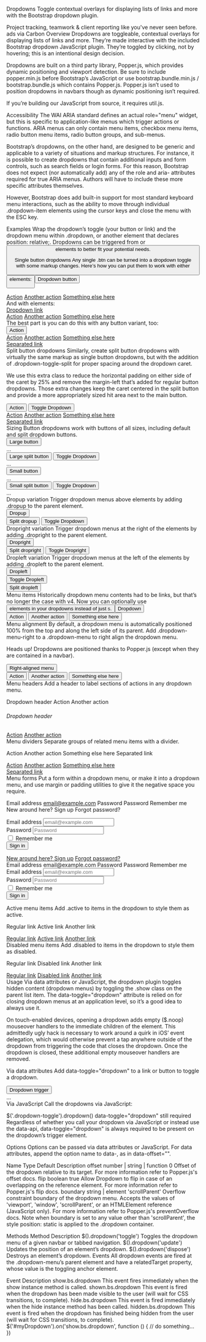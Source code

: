 
Dropdowns
Toggle contextual overlays for displaying lists of links and more with the Bootstrap dropdown plugin.

Project tracking, teamwork & client reporting like you've never seen before.
ads via Carbon
Overview
Dropdowns are toggleable, contextual overlays for displaying lists of links and more. They’re made interactive with the included Bootstrap dropdown JavaScript plugin. They’re toggled by clicking, not by hovering; this is an intentional design decision.

Dropdowns are built on a third party library, Popper.js, which provides dynamic positioning and viewport detection. Be sure to include popper.min.js before Bootstrap’s JavaScript or use bootstrap.bundle.min.js / bootstrap.bundle.js which contains Popper.js. Popper.js isn’t used to position dropdowns in navbars though as dynamic positioning isn’t required.

If you’re building our JavaScript from source, it requires util.js.

Accessibility
The WAI ARIA standard defines an actual role="menu" widget, but this is specific to application-like menus which trigger actions or functions. ARIA menus can only contain menu items, checkbox menu items, radio button menu items, radio button groups, and sub-menus.

Bootstrap’s dropdowns, on the other hand, are designed to be generic and applicable to a variety of situations and markup structures. For instance, it is possible to create dropdowns that contain additional inputs and form controls, such as search fields or login forms. For this reason, Bootstrap does not expect (nor automatically add) any of the role and aria- attributes required for true ARIA menus. Authors will have to include these more specific attributes themselves.

However, Bootstrap does add built-in support for most standard keyboard menu interactions, such as the ability to move through individual .dropdown-item elements using the cursor keys and close the menu with the ESC key.

Examples
Wrap the dropdown’s toggle (your button or link) and the dropdown menu within .dropdown, or another element that declares position: relative;. Dropdowns can be triggered from <a> or <button> elements to better fit your potential needs.

Single button dropdowns
Any single .btn can be turned into a dropdown toggle with some markup changes. Here’s how you can put them to work with either <button> elements:

 <div class="dropdown">
  <button class="btn btn-secondary dropdown-toggle" type="button" id="dropdownMenuButton" data-toggle="dropdown" aria-haspopup="true" aria-expanded="false">
    Dropdown button
  </button>
  <div class="dropdown-menu" aria-labelledby="dropdownMenuButton">
    <a class="dropdown-item" href="#">Action</a>
    <a class="dropdown-item" href="#">Another action</a>
    <a class="dropdown-item" href="#">Something else here</a>
  </div>
</div>
And with <a> elements:

 <div class="dropdown show">
  <a class="btn btn-secondary dropdown-toggle" href="#" role="button" id="dropdownMenuLink" data-toggle="dropdown" aria-haspopup="true" aria-expanded="false">
    Dropdown link
  </a>

  <div class="dropdown-menu" aria-labelledby="dropdownMenuLink">
    <a class="dropdown-item" href="#">Action</a>
    <a class="dropdown-item" href="#">Another action</a>
    <a class="dropdown-item" href="#">Something else here</a>
  </div>
</div>
The best part is you can do this with any button variant, too:

 
 
 
 
 <!-- Example single danger button -->
<div class="btn-group">
  <button type="button" class="btn btn-danger dropdown-toggle" data-toggle="dropdown" aria-haspopup="true" aria-expanded="false">
    Action
  </button>
  <div class="dropdown-menu">
    <a class="dropdown-item" href="#">Action</a>
    <a class="dropdown-item" href="#">Another action</a>
    <a class="dropdown-item" href="#">Something else here</a>
    <div class="dropdown-divider"></div>
    <a class="dropdown-item" href="#">Separated link</a>
  </div>
</div>
Split button dropdowns
Similarly, create split button dropdowns with virtually the same markup as single button dropdowns, but with the addition of .dropdown-toggle-split for proper spacing around the dropdown caret.

We use this extra class to reduce the horizontal padding on either side of the caret by 25% and remove the margin-left that’s added for regular button dropdowns. Those extra changes keep the caret centered in the split button and provide a more appropriately sized hit area next to the main button.

 
 
 
 
 <!-- Example split danger button -->
<div class="btn-group">
  <button type="button" class="btn btn-danger">Action</button>
  <button type="button" class="btn btn-danger dropdown-toggle dropdown-toggle-split" data-toggle="dropdown" aria-haspopup="true" aria-expanded="false">
    <span class="sr-only">Toggle Dropdown</span>
  </button>
  <div class="dropdown-menu">
    <a class="dropdown-item" href="#">Action</a>
    <a class="dropdown-item" href="#">Another action</a>
    <a class="dropdown-item" href="#">Something else here</a>
    <div class="dropdown-divider"></div>
    <a class="dropdown-item" href="#">Separated link</a>
  </div>
</div>
Sizing
Button dropdowns work with buttons of all sizes, including default and split dropdown buttons.

<!-- Large button groups (default and split) -->
<div class="btn-group">
  <button class="btn btn-secondary btn-lg dropdown-toggle" type="button" data-toggle="dropdown" aria-haspopup="true" aria-expanded="false">
    Large button
  </button>
  <div class="dropdown-menu">
    ...
  </div>
</div>
<div class="btn-group">
  <button class="btn btn-secondary btn-lg" type="button">
    Large split button
  </button>
  <button type="button" class="btn btn-lg btn-secondary dropdown-toggle dropdown-toggle-split" data-toggle="dropdown" aria-haspopup="true" aria-expanded="false">
    <span class="sr-only">Toggle Dropdown</span>
  </button>
  <div class="dropdown-menu">
    ...
  </div>
</div>

<!-- Small button groups (default and split) -->
<div class="btn-group">
  <button class="btn btn-secondary btn-sm dropdown-toggle" type="button" data-toggle="dropdown" aria-haspopup="true" aria-expanded="false">
    Small button
  </button>
  <div class="dropdown-menu">
    ...
  </div>
</div>
<div class="btn-group">
  <button class="btn btn-secondary btn-sm" type="button">
    Small split button
  </button>
  <button type="button" class="btn btn-sm btn-secondary dropdown-toggle dropdown-toggle-split" data-toggle="dropdown" aria-haspopup="true" aria-expanded="false">
    <span class="sr-only">Toggle Dropdown</span>
  </button>
  <div class="dropdown-menu">
    ...
  </div>
</div>
Dropup variation
Trigger dropdown menus above elements by adding .dropup to the parent element.

 
 <!-- Default dropup button -->
<div class="btn-group dropup">
  <button type="button" class="btn btn-secondary dropdown-toggle" data-toggle="dropdown" aria-haspopup="true" aria-expanded="false">
    Dropup
  </button>
  <div class="dropdown-menu">
    <!-- Dropdown menu links -->
  </div>
</div>

<!-- Split dropup button -->
<div class="btn-group dropup">
  <button type="button" class="btn btn-secondary">
    Split dropup
  </button>
  <button type="button" class="btn btn-secondary dropdown-toggle dropdown-toggle-split" data-toggle="dropdown" aria-haspopup="true" aria-expanded="false">
    <span class="sr-only">Toggle Dropdown</span>
  </button>
  <div class="dropdown-menu">
    <!-- Dropdown menu links -->
  </div>
</div>
Dropright variation
Trigger dropdown menus at the right of the elements by adding .dropright to the parent element.

 
 <!-- Default dropright button -->
<div class="btn-group dropright">
  <button type="button" class="btn btn-secondary dropdown-toggle" data-toggle="dropdown" aria-haspopup="true" aria-expanded="false">
    Dropright
  </button>
  <div class="dropdown-menu">
    <!-- Dropdown menu links -->
  </div>
</div>

<!-- Split dropright button -->
<div class="btn-group dropright">
  <button type="button" class="btn btn-secondary">
    Split dropright
  </button>
  <button type="button" class="btn btn-secondary dropdown-toggle dropdown-toggle-split" data-toggle="dropdown" aria-haspopup="true" aria-expanded="false">
    <span class="sr-only">Toggle Dropright</span>
  </button>
  <div class="dropdown-menu">
    <!-- Dropdown menu links -->
  </div>
</div>
Dropleft variation
Trigger dropdown menus at the left of the elements by adding .dropleft to the parent element.

 
 <!-- Default dropleft button -->
<div class="btn-group dropleft">
  <button type="button" class="btn btn-secondary dropdown-toggle" data-toggle="dropdown" aria-haspopup="true" aria-expanded="false">
    Dropleft
  </button>
  <div class="dropdown-menu">
    <!-- Dropdown menu links -->
  </div>
</div>

<!-- Split dropleft button -->
<div class="btn-group">
  <div class="btn-group dropleft" role="group">
    <button type="button" class="btn btn-secondary dropdown-toggle dropdown-toggle-split" data-toggle="dropdown" aria-haspopup="true" aria-expanded="false">
      <span class="sr-only">Toggle Dropleft</span>
    </button>
    <div class="dropdown-menu">
      <!-- Dropdown menu links -->
    </div>
  </div>
  <button type="button" class="btn btn-secondary">
    Split dropleft
  </button>
</div>
Menu items
Historically dropdown menu contents had to be links, but that’s no longer the case with v4. Now you can optionally use <button> elements in your dropdowns instead of just <a>s.

 <div class="dropdown">
  <button class="btn btn-secondary dropdown-toggle" type="button" id="dropdownMenu2" data-toggle="dropdown" aria-haspopup="true" aria-expanded="false">
    Dropdown
  </button>
  <div class="dropdown-menu" aria-labelledby="dropdownMenu2">
    <button class="dropdown-item" type="button">Action</button>
    <button class="dropdown-item" type="button">Another action</button>
    <button class="dropdown-item" type="button">Something else here</button>
  </div>
</div>
Menu alignment
By default, a dropdown menu is automatically positioned 100% from the top and along the left side of its parent. Add .dropdown-menu-right to a .dropdown-menu to right align the dropdown menu.

Heads up! Dropdowns are positioned thanks to Popper.js (except when they are contained in a navbar).

 <div class="btn-group">
  <button type="button" class="btn btn-secondary dropdown-toggle" data-toggle="dropdown" aria-haspopup="true" aria-expanded="false">
    Right-aligned menu
  </button>
  <div class="dropdown-menu dropdown-menu-right">
    <button class="dropdown-item" type="button">Action</button>
    <button class="dropdown-item" type="button">Another action</button>
    <button class="dropdown-item" type="button">Something else here</button>
  </div>
</div>
Menu headers
Add a header to label sections of actions in any dropdown menu.

Dropdown header
Action
Another action
<div class="dropdown-menu">
  <h6 class="dropdown-header">Dropdown header</h6>
  <a class="dropdown-item" href="#">Action</a>
  <a class="dropdown-item" href="#">Another action</a>
</div>
Menu dividers
Separate groups of related menu items with a divider.

Action
Another action
Something else here
Separated link
<div class="dropdown-menu">
  <a class="dropdown-item" href="#">Action</a>
  <a class="dropdown-item" href="#">Another action</a>
  <a class="dropdown-item" href="#">Something else here</a>
  <div class="dropdown-divider"></div>
  <a class="dropdown-item" href="#">Separated link</a>
</div>
Menu forms
Put a form within a dropdown menu, or make it into a dropdown menu, and use margin or padding utilities to give it the negative space you require.

Email address 
email@example.com
Password 
Password
Remember me
New around here? Sign up
Forgot password?
<div class="dropdown-menu">
  <form class="px-4 py-3">
    <div class="form-group">
      <label for="exampleDropdownFormEmail1">Email address</label>
      <input type="email" class="form-control" id="exampleDropdownFormEmail1" placeholder="email@example.com">
    </div>
    <div class="form-group">
      <label for="exampleDropdownFormPassword1">Password</label>
      <input type="password" class="form-control" id="exampleDropdownFormPassword1" placeholder="Password">
    </div>
    <div class="form-check">
      <input type="checkbox" class="form-check-input" id="dropdownCheck">
      <label class="form-check-label" for="dropdownCheck">
        Remember me
      </label>
    </div>
    <button type="submit" class="btn btn-primary">Sign in</button>
  </form>
  <div class="dropdown-divider"></div>
  <a class="dropdown-item" href="#">New around here? Sign up</a>
  <a class="dropdown-item" href="#">Forgot password?</a>
</div>
Email address 
email@example.com
Password 
Password
Remember me
 <form class="dropdown-menu p-4">
  <div class="form-group">
    <label for="exampleDropdownFormEmail2">Email address</label>
    <input type="email" class="form-control" id="exampleDropdownFormEmail2" placeholder="email@example.com">
  </div>
  <div class="form-group">
    <label for="exampleDropdownFormPassword2">Password</label>
    <input type="password" class="form-control" id="exampleDropdownFormPassword2" placeholder="Password">
  </div>
  <div class="form-check">
    <input type="checkbox" class="form-check-input" id="dropdownCheck2">
    <label class="form-check-label" for="dropdownCheck2">
      Remember me
    </label>
  </div>
  <button type="submit" class="btn btn-primary">Sign in</button>
</form>
Active menu items
Add .active to items in the dropdown to style them as active.

Regular link
Active link
Another link
<div class="dropdown-menu">
  <a class="dropdown-item" href="#">Regular link</a>
  <a class="dropdown-item active" href="#">Active link</a>
  <a class="dropdown-item" href="#">Another link</a>
</div>
Disabled menu items
Add .disabled to items in the dropdown to style them as disabled.

Regular link
Disabled link
Another link
<div class="dropdown-menu">
  <a class="dropdown-item" href="#">Regular link</a>
  <a class="dropdown-item disabled" href="#">Disabled link</a>
  <a class="dropdown-item" href="#">Another link</a>
</div>
Usage
Via data attributes or JavaScript, the dropdown plugin toggles hidden content (dropdown menus) by toggling the .show class on the parent list item. The data-toggle="dropdown" attribute is relied on for closing dropdown menus at an application level, so it’s a good idea to always use it.

On touch-enabled devices, opening a dropdown adds empty ($.noop) mouseover handlers to the immediate children of the <body> element. This admittedly ugly hack is necessary to work around a quirk in iOS’ event delegation, which would otherwise prevent a tap anywhere outside of the dropdown from triggering the code that closes the dropdown. Once the dropdown is closed, these additional empty mouseover handlers are removed.

Via data attributes
Add data-toggle="dropdown" to a link or button to toggle a dropdown.

<div class="dropdown">
  <button id="dLabel" type="button" data-toggle="dropdown" aria-haspopup="true" aria-expanded="false">
    Dropdown trigger
  </button>
  <div class="dropdown-menu" aria-labelledby="dLabel">
    ...
  </div>
</div>
Via JavaScript
Call the dropdowns via JavaScript:

$('.dropdown-toggle').dropdown()
data-toggle="dropdown" still required
Regardless of whether you call your dropdown via JavaScript or instead use the data-api, data-toggle="dropdown" is always required to be present on the dropdown’s trigger element.

Options
Options can be passed via data attributes or JavaScript. For data attributes, append the option name to data-, as in data-offset="".

Name	Type	Default	Description
offset	number | string | function	0	Offset of the dropdown relative to its target. For more information refer to Popper.js's offset docs.
flip	boolean	true	Allow Dropdown to flip in case of an overlapping on the reference element. For more information refer to Popper.js's flip docs.
boundary	string | element	'scrollParent'	Overflow constraint boundary of the dropdown menu. Accepts the values of 'viewport', 'window', 'scrollParent', or an HTMLElement reference (JavaScript only). For more information refer to Popper.js's preventOverflow docs.
Note when boundary is set to any value other than 'scrollParent', the style position: static is applied to the .dropdown container.

Methods
Method	Description
$().dropdown('toggle')	Toggles the dropdown menu of a given navbar or tabbed navigation.
$().dropdown('update')	Updates the position of an element’s dropdown.
$().dropdown('dispose')	Destroys an element’s dropdown.
Events
All dropdown events are fired at the .dropdown-menu’s parent element and have a relatedTarget property, whose value is the toggling anchor element.

Event	Description
show.bs.dropdown	This event fires immediately when the show instance method is called.
shown.bs.dropdown	This event is fired when the dropdown has been made visible to the user (will wait for CSS transitions, to complete).
hide.bs.dropdown	This event is fired immediately when the hide instance method has been called.
hidden.bs.dropdown	This event is fired when the dropdown has finished being hidden from the user (will wait for CSS transitions, to complete).
$('#myDropdown').on('show.bs.dropdown', function () {
  // do something…
})
